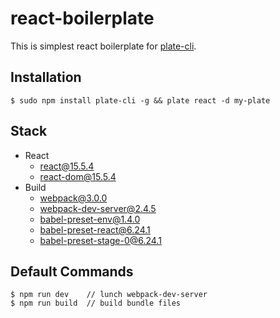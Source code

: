 # react-boilerplate
This is simplest react boilerplate for [plate-cli](https://github.com/haegul/plate-cli).

## Installation
```
$ sudo npm install plate-cli -g && plate react -d my-plate
```

## Stack
- React
    - react@15.5.4
    - react-dom@15.5.4
- Build
    - webpack@3.0.0
    - webpack-dev-server@2.4.5
    - babel-preset-env@1.4.0
    - babel-preset-react@6.24.1
    - babel-preset-stage-0@6.24.1

## Default Commands
```
$ npm run dev    // lunch webpack-dev-server
$ npm run build  // build bundle files
```
